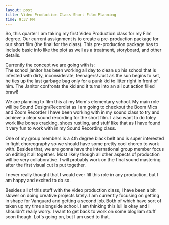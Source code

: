 ```yaml
---
layout: post
title: Video Production Class Short Film Planning
time: 9:37 PM
---
```


So, this quarter I am taking my first Video Production class for my Film degree. Our current assignment is to create a pre-production package for our short film (the final for the class). This pre-production package has to include basic info like the plot as well as a treatment, storyboard, and other details. 

Currently the concept we are going with is:  
The school janitor has been working all day to clean up his school that is infested with dirty, inconsiderate, teenagers! Just as the sun begins to set, he ties up the last garbage bag only for a punk kid to litter right in front of him. The Janitor confronts the kid and it turns into an all out action filled brawl!   

We are planning to film this at my Mom's elementary school. My main role will be Sound Design/Recordist as I am going to checkout the Boom Mics and Zoom Recorder I have been working with in my sound class to try and achieve a clear sound recording for the short film. I also want to do foley work like bones cracking, shoes rustling, and stuff like that as I have found it very fun to work with in my Sound Recording class.  

One of my group members is a 4th degree black belt and is super interested in fight choreography so we should have some pretty cool choreo to work with. Besides that, we are gonna have the international group member focus on editing it all together. Most likely though all other aspects of production will be very collaborative. I will probably work on the final sound mastering after the first visual cut is put together.   

I never really thought that I would ever fill this role in any production, but I am happy and excited to do so.  

Besides all of this stuff with the video production class, I have been a bit slower on doing creative projects lately. I am currently focusing on getting in shape for Vanguard and getting a second job. Both of which have sort of taken up my time alongside school. I am thinking this lull is okay and I shouldn't really worry. I want to get back to work on some blogliam stuff soon though. Lot's going on, but I am used to that.
